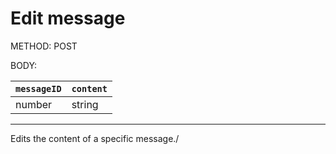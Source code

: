 # Edit message

METHOD: POST

BODY:

| `messageID` | `content` |
| - | - |
| number | string |

___

Edits the content of a specific message./